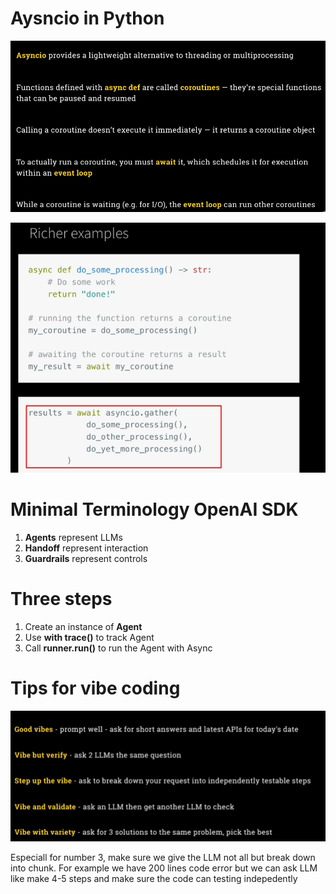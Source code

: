 # Aysncio in Python

![alt text](image.png)

![alt text](image-1.png)

# Minimal Terminology OpenAI SDK

1. **Agents** represent LLMs
2. **Handoff** represent interaction
3. **Guardrails** represent controls

# Three steps

1. Create an instance of **Agent**
2. Use **with trace()** to track Agent
3. Call **runner.run()** to run the Agent with Async

# Tips for vibe coding

![alt text](image-2.png)

Especiall for number 3, make sure we give the LLM not all but break down into chunk. For example we have 200 lines code error but we can ask LLM like make 4-5 steps and make sure the code can testing indepedently
